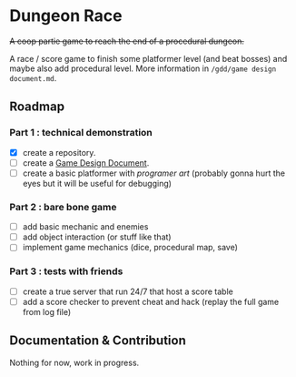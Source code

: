 # Dungeon Race

~~A coop partie game to reach the end of a procedural dungeon.~~

A race / score game to finish some platformer level (and beat bosses) and maybe also add procedural level. More information in `/gdd/game design document.md`.

## Roadmap

### Part 1 : technical demonstration

- [x] create a repository.
- [ ] create a [Game Design Document](https://en.wikipedia.org/wiki/Game_design_document).
- [ ] create a basic platformer with *programer art* (probably gonna hurt the eyes but it will be useful for debugging)

### Part 2 : bare bone game

- [ ] add basic mechanic and enemies
- [ ] add object interaction (or stuff like that)
- [ ] implement game mechanics (dice, procedural map, save)

### Part 3 : tests with friends

- [ ] create a true server that run 24/7 that host a score table
- [ ] add a score checker to prevent cheat and hack (replay the full game from log file)

## Documentation & Contribution

Nothing for now, work in progress.
